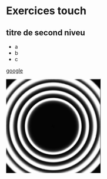 # Exercices touch

## titre de second niveu

- a
- b
- c

[google](http://google.fr)

![circle](./TD_2D/circle.png)